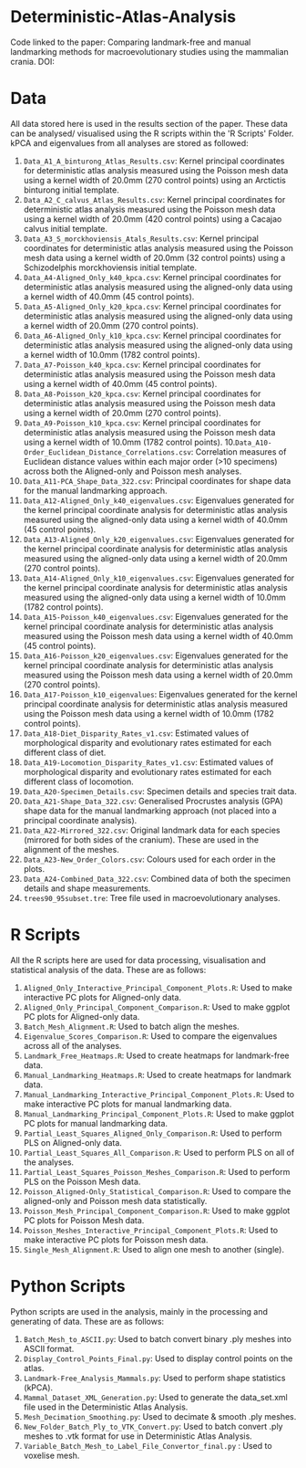 # Deterministic-Atlas-Analysis

Code linked to the paper: Comparing landmark-free and manual landmarking methods for macroevolutionary studies using the mammalian crania. DOI: 

# Data 
All data stored here is used in the results section of the paper. These data can be analysed/ visualised using the R scripts within the 'R Scripts' Folder. kPCA and eigenvalues from all analyses are stored as followed:

1. `Data_A1_A_binturong_Atlas_Results.csv`: Kernel principal coordinates for deterministic atlas analysis measured using the Poisson mesh data using a kernel width of 20.0mm (270 control points) using an Arctictis binturong initial template.
2. `Data_A2_C_calvus_Atlas_Results.csv`: Kernel principal coordinates for deterministic atlas analysis measured using the Poisson mesh data using a kernel width of 20.0mm (420 control points) using a Cacajao calvus initial template.
3. `Data_A3_S_morckhoviensis_Atals_Results.csv`: Kernel principal coordinates for deterministic atlas analysis measured using the Poisson mesh data using a kernel width of 20.0mm (32 control points) using a Schizodelphis morckhoviensis initial template.
4. `Data_A4-Aligned_Only_k40_kpca.csv`: Kernel principal coordinates for deterministic atlas analysis measured using the aligned-only data using a kernel width of 40.0mm (45 control points).
5. `Data_A5-Aligned_Only_k20_kpca.csv`: Kernel principal coordinates for deterministic atlas analysis measured using the aligned-only data using a kernel width of 20.0mm (270 control points).
6. `Data_A6-Aligned_Only_k10_kpca.csv`: Kernel principal coordinates for deterministic atlas analysis measured using the aligned-only data using a kernel width of 10.0mm (1782 control points).
7. `Data_A7-Poisson_k40_kpca.csv`: Kernel principal coordinates for deterministic atlas analysis measured using the Poisson mesh data using a kernel width of 40.0mm (45 control points).
8. `Data_A8-Poisson_k20_kpca.csv`: Kernel principal coordinates for deterministic atlas analysis measured using the Poisson mesh data using a kernel width of 20.0mm (270 control points).
9. `Data_A9-Poisson_k10_kpca.csv`: Kernel principal coordinates for deterministic atlas analysis measured using the Poisson mesh data using a kernel width of 10.0mm (1782 control points).
10.`Data_A10-Order_Euclidean_Distance_Correlations.csv`: Correlation measures of Euclidean distance values within each major order (>10 specimens) across both the Aligned-only and Poisson mesh analyses.
11. `Data_A11-PCA_Shape_Data_322.csv`: Principal coordinates for shape data for the manual landmarking approach.
12. `Data_A12-Aligned_Only_k40_eigenvalues.csv`: Eigenvalues generated for the kernel principal coordinate analysis for deterministic atlas analysis measured using the aligned-only data using a kernel width of 40.0mm (45 control points).
13. `Data_A13-Aligned_Only_k20_eigenvalues.csv`: Eigenvalues generated for the kernel principal coordinate analysis for deterministic atlas analysis measured using the aligned-only data using a kernel width of 20.0mm (270 control points).
14. `Data_A14-Aligned_Only_k10_eigenvalues.csv`: Eigenvalues generated for the kernel principal coordinate analysis for deterministic atlas analysis measured using the aligned-only data using a kernel width of 10.0mm (1782 control points).
15. `Data_A15-Poisson_k40_eigenvalues.csv`: Eigenvalues generated for the kernel principal coordinate analysis for deterministic atlas analysis measured using the Poisson mesh data using a kernel width of 40.0mm (45 control points).
16. `Data_A16-Poisson_k20_eigenvalues.csv`: Eigenvalues generated for the kernel principal coordinate analysis for deterministic atlas analysis measured using the Poisson mesh data using a kernel width of 20.0mm (270 control points).
17. `Data_A17-Poisson_k10_eigenvalues`: Eigenvalues generated for the kernel principal coordinate analysis for deterministic atlas analysis measured using the Poisson mesh data using a kernel width of 10.0mm (1782 control points).
18. `Data_A18-Diet_Disparity_Rates_v1.csv`: Estimated values of morphological disparity and evolutionary rates estimated for each different class of diet.
19. `Data_A19-Locomotion_Disparity_Rates_v1.csv`: Estimated values of morphological disparity and evolutionary rates estimated for each different class of locomotion.
20. `Data_A20-Specimen_Details.csv`: Specimen details and species trait data.
21. `Data_A21-Shape_Data_322.csv`: Generalised Procrustes analysis (GPA) shape data for the manual landmarking approach (not placed into a principal coordinate analysis).
22. `Data_A22-Mirrored_322.csv`: Original landmark data for each species (mirrored for both sides of the cranium). These are used in the alignment of the meshes.
23. `Data_A23-New_Order_Colors.csv`: Colours used for each order in the plots.
24. `Data_A24-Combined_Data_322.csv`: Combined data of both the specimen details and shape measurements.
25. `trees90_95subset.tre`: Tree file used in macroevolutionary analyses. 

# R Scripts 
All the R scripts here are used for data processing, visualisation and statistical analysis of the data. These are as follows: 

1.  `Aligned_Only_Interactive_Principal_Component_Plots.R`: Used to make interactive PC plots for Aligned-only data. 
2.  `Aligned_Only_Principal_Component_Comparison.R`: Used to make ggplot PC plots for Aligned-only data.
3.  `Batch_Mesh_Alignment.R`: Used to batch align the meshes.
4.  `Eigenvalue_Scores_Comparison.R`: Used to compare the eigenvalues across all of the analyses. 
5.  `Landmark_Free_Heatmaps.R`: Used to create heatmaps for landmark-free data. 
6.  `Manual_Landmarking_Heatmaps.R`: Used to create heatmaps for landmark data. 
7.  `Manual_Landmarking_Interactive_Principal_Component_Plots.R`: Used to make interactive PC plots for manual landmarking data. 
8.  `Manual_Landmarking_Principal_Component_Plots.R`: Used to make ggplot PC plots for manual landmarking data. 
9.  `Partial_Least_Squares_Aligned_Only_Comparison.R`: Used to perform PLS on Aligned-only data.
10.  `Partial_Least_Squares_All_Comparison.R`: Used to perform PLS on all of the analyses. 
11.  `Partial_Least_Squares_Poisson_Meshes_Comparison.R`: Used to perform PLS on the Poisson Mesh data.
12.  `Poisson_Aligned-Only_Statistical_Comparison.R`: Used to compare the aligned-only and Poisson mesh data statistically. 
13. `Poisson_Mesh_Principal_Component_Comparison.R`: Used to make ggplot PC plots for Poisson Mesh data. 
14. `Poisson_Meshes_Interactive_Principal_Component_Plots.R`: Used to make interactive PC plots for Poisson mesh data. 
15. `Single_Mesh_Alignment.R`: Used to align one mesh to another (single). 

# Python Scripts 
Python scripts are used in the analysis, mainly in the processing and generating of data. These are as follows: 

1. `Batch_Mesh_to_ASCII.py`: Used to batch convert binary .ply meshes into ASCII format. 
2. `Display_Control_Points_Final.py`: Used to display control points on the atlas. 
3. `Landmark-Free_Analysis_Mammals.py`: Used to perform shape statistics (kPCA). 
4. `Mammal_Dataset_XML_Generation.py`: Used to generate the data_set.xml file used in the Deterministic Atlas Analysis. 
5. `Mesh_Decimation_Smoothing.py`: Used to decimate & smooth .ply meshes. 
6. `New_Folder_Batch_Ply_to_VTK_Convert.py`: Used to batch convert .ply meshes to .vtk format for use in Deterministic Atlas Analysis.
7. `Variable_Batch_Mesh_to_Label_File_Convertor_final.py` : Used to voxelise mesh. 
